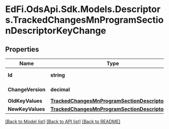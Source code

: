 # EdFi.OdsApi.Sdk.Models.Descriptors.TrackedChangesMnProgramSectionDescriptorKeyChange

## Properties

Name | Type | Description | Notes
------------ | ------------- | ------------- | -------------
**Id** | **string** | Resource identifier | [optional] 
**ChangeVersion** | **decimal** | Change version | [optional] 
**OldKeyValues** | [**TrackedChangesMnProgramSectionDescriptorKey**](TrackedChangesMnProgramSectionDescriptorKey.md) |  | [optional] 
**NewKeyValues** | [**TrackedChangesMnProgramSectionDescriptorKey**](TrackedChangesMnProgramSectionDescriptorKey.md) |  | [optional] 

[[Back to Model list]](../README.md#documentation-for-models) [[Back to API list]](../README.md#documentation-for-api-endpoints) [[Back to README]](../README.md)

